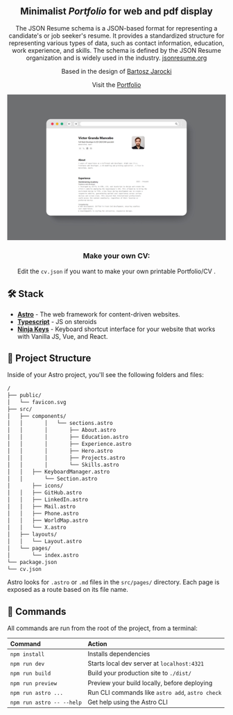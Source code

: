<div align="center">
<h2>
    Minimalist<em> Portfolio </em>for web and pdf display
</h2>
<p>
The JSON Resume schema is a JSON-based format for representing a candidate's or job seeker's resume. It provides a standardized structure for representing various types of data, such as contact information, education, work experience, and skills. The schema is defined by the JSON Resume organization and is widely used in the industry. <a href="https://jsonresume.org/schema/">jsonresume.org</a>
</p>

<p>
Based in the design of <a href="https://github.com/BartoszJarocki/cv">Bartosz Jarocki</a>
</p>
<p>Visit the <a href="https://victorgrandaportfolio.netlify.app/">Portfolio</a></p>

<img src="portada.png"></img>

### Make your own CV:

Edit the `cv.json` if you want to make your own printable Portfolio/CV .

</div>

## 🛠️ Stack

- [**Astro**](https://astro.build/) - The web framework for content-driven websites.
- [**Typescript**](https://www.typescriptlang.org/) - JS on steroids
- [**Ninja Keys**](https://github.com/ssleptsov/ninja-keys) - Keyboard shortcut interface for your website that works with Vanilla JS, Vue, and React.

## 🚀 Project Structure

Inside of your Astro project, you'll see the following folders and files:

```text
/
├── public/
│   └── favicon.svg
├── src/
│   ├── components/
│   │		│	└── sections.astro
│   │		│		├── About.astro
│   │		│		├── Education.astro
│   │		│		├── Experience.astro
│   │		│		├── Hero.astro
│   │		│		├── Projects.astro
│   │		│		└── Skills.astro
│   │   ├── KeyboardManager.astro
│   │		└── Section.astro
│		├── icons/
│   │   ├── GitHub.astro
│   │   ├── LinkedIn.astro
│   │   ├── Mail.astro
│   │   ├── Phone.astro
│   │   ├── WorldMap.astro
│   │   └── X.astro
│   ├── layouts/
│   │   └── Layout.astro
│   └── pages/
│       └── index.astro
└── package.json
└── cv.json
```

Astro looks for `.astro` or `.md` files in the `src/pages/` directory. Each page is exposed as a route based on its file name.

## 🧞 Commands

All commands are run from the root of the project, from a terminal:

| Command                   | Action                                           |
| :------------------------ | :----------------------------------------------- |
| `npm install`             | Installs dependencies                            |
| `npm run dev`             | Starts local dev server at `localhost:4321`      |
| `npm run build`           | Build your production site to `./dist/`          |
| `npm run preview`         | Preview your build locally, before deploying     |
| `npm run astro ...`       | Run CLI commands like `astro add`, `astro check` |
| `npm run astro -- --help` | Get help using the Astro CLI                     |
